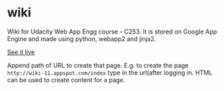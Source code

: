 # wiki
Wiki for Udacity Web App Engg course - C253. It is stored on Google App Engine and made using python, webapp2 and jinja2.

[See it live](http://wiki-11.appspot.com)

Append path of URL to create that page. E.g. to create the page `http://wiki-11.appspot.com/index` type in the url(after logging in. HTML can be used to create content for a page.
